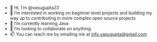 - 👋 Hi, I’m @vasugupta23
- 👀 I’m interested in working on beginner level projects and building my way up to contributing in more complex open source projects
- 🌱 I’m currently learning Java
- 💞️ I’m looking to collaborate on anything
- 📫 You can reach me by emailing me at info.vasugupta@gmail.com

<!---
vasugupta23/vasugupta23 is a ✨ special ✨ repository because its `README.md` (this file) appears on your GitHub profile.
You can click the Preview link to take a look at your changes.
--->

